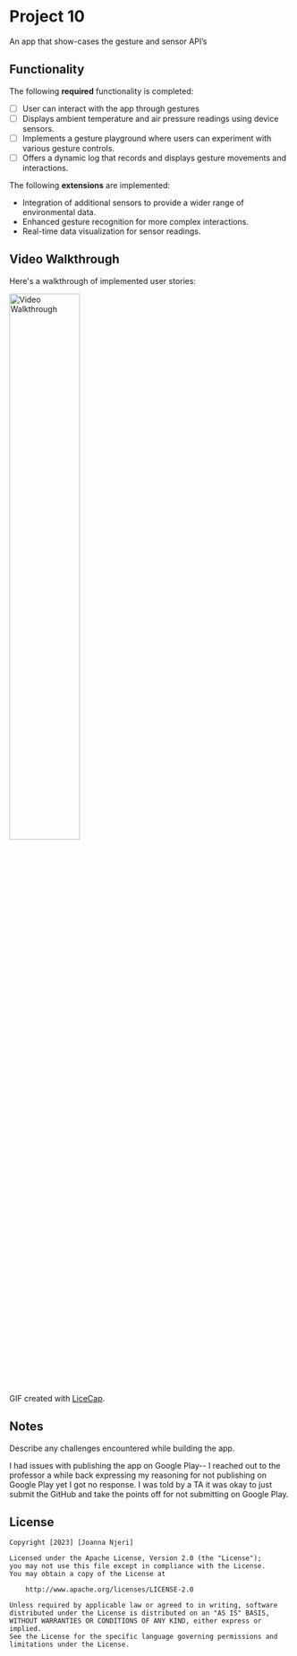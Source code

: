 # Project 10

An app that show-cases the gesture and sensor API’s

## Functionality 

The following **required** functionality is completed:

* [ ] User can interact with the app through gestures
* [ ] Displays ambient temperature and air pressure readings using device sensors.
* [ ] Implements a gesture playground where users can experiment with various gesture controls.
* [ ] Offers a dynamic log that records and displays gesture movements and interactions.

The following **extensions** are implemented:

* Integration of additional sensors to provide a wider range of environmental data.
* Enhanced gesture recognition for more complex interactions.
* Real-time data visualization for sensor readings.

## Video Walkthrough

Here's a walkthrough of implemented user stories:

<img src='walkthrough.gif' title='Video Walkthrough' width='50%' alt='Video Walkthrough' />

GIF created with [LiceCap](http://www.cockos.com/licecap/).

## Notes

Describe any challenges encountered while building the app.

I had issues with publishing the app on Google Play-- I reached out to the professor a while back 
expressing my reasoning for not publishing on Google Play yet I got no response. I was told by a TA 
it was okay to just submit the GitHub and take the points off for not submitting on Google Play.

## License

    Copyright [2023] [Joanna Njeri]

    Licensed under the Apache License, Version 2.0 (the "License");
    you may not use this file except in compliance with the License.
    You may obtain a copy of the License at

        http://www.apache.org/licenses/LICENSE-2.0

    Unless required by applicable law or agreed to in writing, software
    distributed under the License is distributed on an "AS IS" BASIS,
    WITHOUT WARRANTIES OR CONDITIONS OF ANY KIND, either express or implied.
    See the License for the specific language governing permissions and
    limitations under the License.
